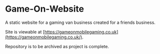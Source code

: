 # Game-On-Website
A static website for a gaming van business created for a friends business.

Site is viewable at [https://gameonmobilegaming.co.uk](https://gameonmobilegaming.co.uk/).

Repository is to be archived as project is complete.

